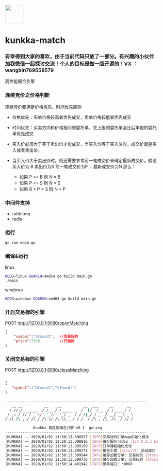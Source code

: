 <img src="https://simpleicons.org/icons/go.svg" width="60px" height="60px"/>


# kunkka-match


### 有幸得到大家的喜欢，由于当前代码只放了一部分。有兴趣的小伙伴加我微信一起探讨交流！个人的目标是做一版开源的！VX ：wangbin769558579

高性能撮合引擎

### 连续竞价之价格判断

连续竞价要满足价格优先，时间优先原则
- 价格优先：买单价格较高者优先成交，卖单价格较低者优先成交
- 时间优先：买卖方向和价格相同的委托单，先上报的委托单会比后申报的委托单优先成交

- 买入价必须大于等于卖出价才能成交，当买入价等于买入价时，成交价就是买入或者卖出价。
- 当买入价大于卖出价时，则还需要参考前一笔成交价来确定最新成交价。假设买入价为 B 卖出价为S
前一笔成交价为P ，最新成交价为N  那么：
   - 如果 P >= B 则 N = B
   - 如果 P <= S 则 N = S
   - 如果 B > P > S 则 N = P 

### 中间件支持

- rabbitmq
- redis

### 运行

```bash
go run main.go
```
### 编译&运行

linux
```bash
GOOS=linux GOARCH=amd64 go build main.go
./main
```

windows
```bash
GOOS=windows GOARCH=amd64 go build main.go
```

### 开启交易标的引擎
POST http://127.0.0.1:8080/openMatching
```json
{
	"symbol":"btcusdt",  //交易标的
	"price":7200         //开盘价
}
```

### 关闭交易标的引擎
POST http://127.0.0.1:8080/closeMatching

```json

{
   "symbol":["btcusdt","ethusdt"]
}
```



```bash
-----------------------------------------------------------------
   __ __          __    __          __  ___     __      __
  / //_/_ _____  / /__ / /_____ _  /  |/  /__ _/ /_____/ /
 / ,< / // / _ \/  '_//  '_/ _  / / /|_/ / _  / __/ __/ _ \ 
/_/|_|\_,_/_//_/_/\_\/_/\_\\_,_/ /_/  /_/\_,_/\__/\__/_//_/

             Kunkka 高性能撮合引擎-v0.1  goLang
-----------------------------------------------------------------
[KUNKKA] –– 2020/01/02 11:50:13.398527 [INFO]交易标的引擎map初始化成功
[KUNKKA] –– 2020/01/02 11:50:13.398816 [INFO]缓存服务redis [127.0.0.1:6379] 连接成功 
[KUNKKA] –– 2020/01/02 11:50:13.399150 [INFO]订单簿初始化成功
[KUNKKA] –– 2020/01/02 11:50:13.399174 [INFO]撮合引擎 [btcusdt] 启动成功
[KUNKKA] –– 2020/01/02 11:50:13.399544 [INFO]缓存加载订单: 交易标的 [btcusdt] 订单 map[action:create orderId:1234568 orderType:limit price:1200 symbol:btcusdt timestamp:0.00000000000000000000000000000000000000000000000015779359203800869]
[KUNKKA] –– 2020/01/02 11:50:13.399736 [INFO]缓存加载订单: 交易标的 [btcusdt] 订单 map[action:create orderId:1234567 orderType:limit price:1200 symbol:btcusdt timestamp:0.0000000000000000000000000000000000000000000000001577935932283284]
[KUNKKA] –– 2020/01/02 11:50:14.401942 [INFO]服务端口: :8080

```
